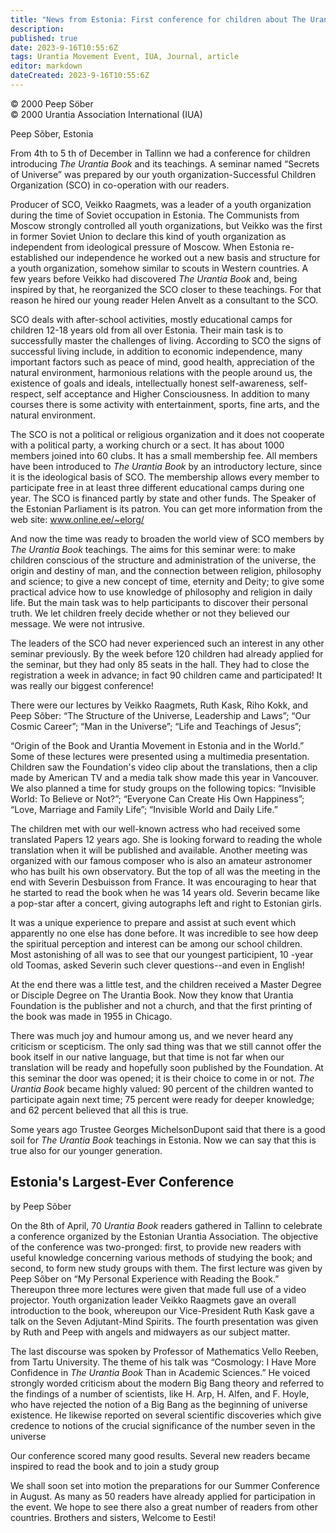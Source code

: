 ```yaml
---
title: "News from Estonia: First conference for children about The Urantia Book"
description: 
published: true
date: 2023-9-16T10:55:6Z
tags: Urantia Movement Event, IUA, Journal, article
editor: markdown
dateCreated: 2023-9-16T10:55:6Z
---
```


<p class="v-card v-sheet theme--light grey lighten-3 px-2">© 2000 Peep Söber<br>© 2000 Urantia Association International (IUA)</p>

Peep Sõber, Estonia

From 4th to 5 th of December in Tallinn we had a conference for children introducing _The Urantia Book_ and its teachings. A seminar named “Secrets of Universe” was prepared by our youth organization-Successful Children Organization (SCO) in co-operation with our readers.

Producer of SCO, Veikko Raagmets, was a leader of a youth organization during the time of Soviet occupation in Estonia. The Communists from Moscow strongly controlled all youth organizations, but Veikko was the first in former Soviet Union to declare this kind of youth organization as independent from ideological pressure of Moscow. When Estonia re-established our independence he worked out a new basis and structure for a youth organization, somehow similar to scouts in Western countries. A few years before Veikko had discovered _The Urantia Book_ and, being inspired by that, he reorganized the SCO closer to these teachings. For that reason he hired our young reader Helen Anvelt as a consultant to the SCO.

SCO deals with after-school activities, mostly educational camps for children 12-18 years old from all over Estonia. Their main task is to successfully master the challenges of living. According to SCO the signs of successful living include, in addition to economic independence, many important factors such as peace of mind, good health, appreciation of the natural environment, harmonious relations with the people around us, the existence of goals and ideals, intellectually honest self-awareness, self-respect, self acceptance and Higher Consciousness. In addition to many courses there is some activity with entertainment, sports, fine arts, and the natural environment.

The SCO is not a political or religious organization and it does not cooperate with a political party, a working church or a sect. It has about 1000 members joined into 60 clubs. It has a small membership fee. All members have been introduced to _The Urantia Book_ by an introductory lecture, since it is the ideological basis of SCO. The membership allows every member to participate free in at least three different educational camps during one year. The SCO is financed partly by state and other funds. The Speaker of the Estonian Parliament is its patron. You can get more information from the web site: www.online.ee/~elorg/

And now the time was ready to broaden the world view of SCO members by _The Urantia Book_ teachings. The aims for this seminar were: to make children conscious of the structure and administration of the universe, the origin and destiny of man, and the connection between religion, philosophy and science; to give a new concept of time, eternity and Deity; to give some practical advice how to use knowledge of philosophy and religion in daily life. But the main task was to help participants to discover their personal truth. We let children freely decide whether or not they believed our message. We were not intrusive.

The leaders of the SCO had never experienced such an interest in any other seminar previously. By the week before 120 children had already applied for the seminar, but they had only 85 seats in the hall. They had to close the registration a week in advance; in fact 90 children came and participated! It was really our biggest conference!

There were our lectures by Veikko Raagmets, Ruth Kask, Riho Kokk, and Peep Sõber: “The Structure of the Universe, Leadership and Laws”; “Our Cosmic Career”; “Man in the Universe”; “Life and Teachings of Jesus”;

“Origin of the Book and Urantia Movement in Estonia and in the World.” Some of these lectures were presented using a multimedia presentation. Children saw the Foundation's video clip about the translations, then a clip made by American TV and a media talk show made this year in Vancouver. We also planned a time for study groups on the following topics: “Invisible World: To Believe or Not?”; “Everyone Can Create His Own Happiness”; “Love, Marriage and Family Life”; “Invisible World and Daily Life.”

The children met with our well-known actress who had received some translated Papers 12 years ago. She is looking forward to reading the whole translation when it will be published and available. Another meeting was organized with our famous composer who is also an amateur astronomer who has built his own observatory. But the top of all was the meeting in the end with Severin Desbuisson from France. It was encouraging to hear that he started to read the book when he was 14 years old. Severin became like a pop-star after a concert, giving autographs left and right to Estonian girls.

It was a unique experience to prepare and assist at such event which apparently no one else has done before. It was incredible to see how deep the spiritual perception and interest can be among our school children. Most astonishing of all was to see that our youngest participient, 10 -year old Toomas, asked Severin such clever questions--and even in English!

At the end there was a little test, and the children received a Master Degree or Disciple Degree on The Urantia Book. Now they know that Urantia Foundation is the publisher and not a church, and that the first printing of the book was made in 1955 in Chicago.

There was much joy and humour among us, and we never heard any criticism or scepticism. The only sad thing was that we still cannot offer the book itself in our native language, but that time is not far when our translation will be ready and hopefully soon published by the Foundation. At this seminar the door was opened; it is their choice to come in or not. _The Urantia Book_ became highly valued: 90 percent of the children wanted to participate again next time; 75 percent were ready for deeper knowledge; and 62 percent believed that all this is true.

Some years ago Trustee Georges MichelsonDupont said that there is a good soil for _The Urantia Book_ teachings in Estonia. Now we can say that this is true also for our younger generation.

## Estonia's Largest-Ever Conference

by Peep Sõber

On the 8th of April, 70 _Urantia Book_ readers gathered in Tallinn to celebrate a conference organized by the Estonian Urantia Association. The objective of the conference was two-pronged: first, to provide new readers with useful knowledge concerning various methods of studying the book; and second, to form new study groups with them. The first lecture was given by Peep Sõber on “My Personal Experience with Reading the Book.” Thereupon three more lectures were given that made full use of a video projector. Youth organization leader Veikko Raagmets gave an overall introduction to the book, whereupon our Vice-President Ruth Kask gave a talk on the Seven Adjutant-Mind Spirits. The fourth presentation was given by Ruth and Peep with angels and midwayers as our subject matter.

The last discourse was spoken by Professor of Mathematics Vello Reeben, from Tartu University. The theme of his talk was “Cosmology: I Have More Confidence in _The Urantia Book_ Than in Academic Sciences.” He voiced strongly worded criticism about the modern Big Bang theory and referred to the findings of a number of scientists, like H. Arp, H. Alfen, and F. Hoyle, who have rejected the notion of a Big Bang as the beginning of universe existence. He likewise reported on several scientific discoveries which give credence to notions of the crucial significance of the number seven in the universe

Our conference scored many good results. Several new readers became inspired to read the book and to join a study group

We shall soon set into motion the preparations for our Summer Conference in August. As many as 50 readers have already applied for participation in the event. We hope to see there also a great number of readers from other countries. Brothers and sisters, Welcome to Eesti!